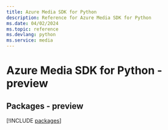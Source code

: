 ```yaml
---
title: Azure Media SDK for Python
description: Reference for Azure Media SDK for Python
ms.date: 04/02/2024
ms.topic: reference
ms.devlang: python
ms.service: media
---
```

# Azure Media SDK for Python - preview
## Packages - preview
[!INCLUDE [packages](media-index.md)]